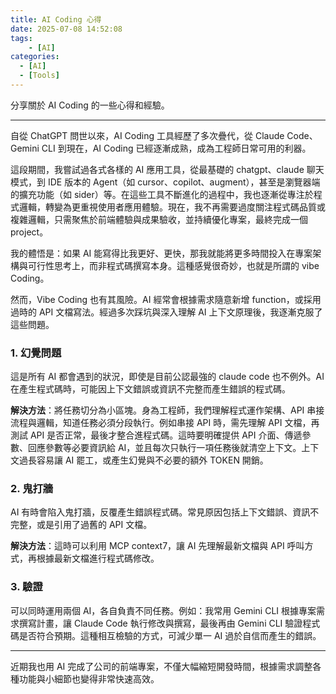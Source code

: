 ```yaml
---
title: AI Coding 心得
date: 2025-07-08 14:52:08
tags: 
    - [AI]
categories:
  - [AI]
  - [Tools]
---
```


分享關於 AI Coding 的一些心得和經驗。

<!-- more -->

------


自從 ChatGPT 問世以來，AI Coding 工具經歷了多次疊代，從 Claude Code、Gemini CLI 到現在，AI Coding 已經逐漸成熟，成為工程師日常可用的利器。

這段期間，我嘗試過各式各樣的 AI 應用工具，從最基礎的 chatgpt、claude 聊天模式，到 IDE 版本的 Agent（如 cursor、copilot、augment），甚至是瀏覽器端的擴充功能（如 sider）等。在這些工具不斷進化的過程中，我也逐漸從專注於程式邏輯，轉變為更重視使用者應用體驗。現在，我不再需要過度關注程式碼品質或複雜邏輯，只需聚焦於前端體驗與成果驗收，並持續優化專案，最終完成一個 project。

我的體悟是：如果 AI 能寫得比我更好、更快，那我就能將更多時間投入在專案架構與可行性思考上，而非程式碼撰寫本身。這種感覺很奇妙，也就是所謂的 vibe Coding。

然而，Vibe Coding 也有其風險。AI 經常會根據需求隨意新增 function，或採用過時的 API 文檔寫法。經過多次踩坑與深入理解 AI 上下文原理後，我逐漸克服了這些問題。

### 1. 幻覺問題

這是所有 AI 都會遇到的狀況，即使是目前公認最強的 claude code 也不例外。AI 在產生程式碼時，可能因上下文錯誤或資訊不完整而產生錯誤的程式碼。

**解決方法**：將任務切分為小區塊。身為工程師，我們理解程式運作架構、API 串接流程與邏輯，知道任務必須分段執行。例如串接 API 時，需先理解 API 文檔，再測試 API 是否正常，最後才整合進程式碼。這時要明確提供 API 介面、傳遞參數、回應參數等必要資訊給 AI，並且每次只執行一項任務後就清空上下文。上下文過長容易讓 AI 罷工，或產生幻覺與不必要的額外 TOKEN 開銷。

### 2. 鬼打牆

AI 有時會陷入鬼打牆，反覆產生錯誤程式碼。常見原因包括上下文錯誤、資訊不完整，或是引用了過舊的 API 文檔。

**解決方法**：這時可以利用 MCP context7，讓 AI 先理解最新文檔與 API 呼叫方式，再根據最新文檔進行程式碼修改。

### 3. 驗證

可以同時運用兩個 AI，各自負責不同任務。例如：我常用 Gemini CLI 根據專案需求撰寫計畫，讓 Claude Code 執行修改與撰寫，最後再由 Gemini CLI 驗證程式碼是否符合預期。這種相互檢驗的方式，可減少單一 AI 過於自信而產生的錯誤。

---

近期我也用 AI 完成了公司的前端專案，不僅大幅縮短開發時間，根據需求調整各種功能與小細節也變得非常快速高效。